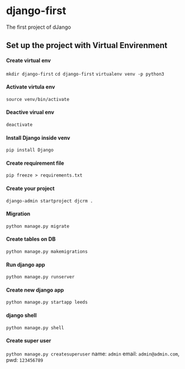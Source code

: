 # django-first
The first project of dJango

## Set up the project with Virtual Envirenment

#### Create virtual env
`mkdir django-first`
`cd django-first`
`virtualenv venv -p python3`

#### Activate virtula env
`source venv/bin/activate`

#### Deactive virual env
`deactivate`

#### Install Django inside venv
`pip install Django`

#### Create requirement file
`pip freeze > requirements.txt`

#### Create your project
`django-admin startproject djcrm .`

#### Migration
`python manage.py migrate`

#### Create tables on DB
`python manage.py makemigrations`

#### Run django app
`python manage.py runserver`

#### Create new django app
`python manage.py startapp leeds`

#### django shell
`python manage.py shell`

#### Create super user
`python manage.py createsuperuser`
    name: `admin`
    email: `admin@admin.com`,
    pwd: `123456789`
    
